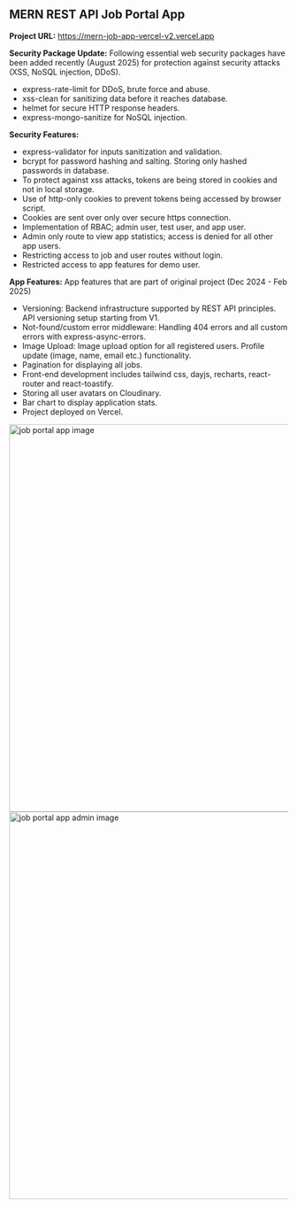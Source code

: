 ## MERN REST API Job Portal App


**Project URL:**
https://mern-job-app-vercel-v2.vercel.app


**Security Package Update:**
Following essential web security packages have been added recently (August 2025) for protection against security attacks (XSS, NoSQL injection, DDoS). 

- express-rate-limit for DDoS, brute force and abuse. 
- xss-clean for sanitizing data before it reaches database.
- helmet for secure HTTP response headers. 
- express-mongo-sanitize for NoSQL injection. 

**Security Features:**

- express-validator for inputs sanitization and validation. 
- bcrypt for password hashing and salting. Storing only hashed passwords in database. 
- To protect against xss attacks, tokens are being stored in cookies and not in local storage. 
- Use of http-only cookies to prevent tokens being accessed by browser script. 
- Cookies are sent over only over secure https connection. 
- Implementation of RBAC; admin user, test user, and app user.   
- Admin only route to view app statistics; access is denied for all other app users. 
- Restricting access to job and user routes without login.
- Restricted access to app features for demo user.


**App Features:**
App features that are part of original project (Dec 2024 - Feb 2025)

- Versioning: Backend infrastructure supported by REST API principles. API versioning setup starting from V1.
- Not-found/custom error middleware: Handling 404 errors and all custom errors with express-async-errors.
- Image Upload: Image upload option for all registered users. Profile update (image, name, email etc.) functionality.
- Pagination for displaying all jobs. 
- Front-end development includes tailwind css, dayjs, recharts, react-router and react-toastify.
- Storing all user avatars on Cloudinary.
- Bar chart to display application stats.
- Project deployed on Vercel. 


<a href='https://mern-job-app-vercel-v2.vercel.app' target='_blank'>
<img src='./public/app.jpg' width='700' alt='job portal app image'>
</a>

<a href='https://mern-job-app-vercel-v2.vercel.app' target='_blank'>
<img src='./public/app-admin.jpg' width='700' alt='job portal app admin image'>
</a>

